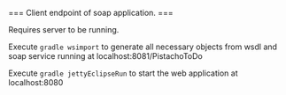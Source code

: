 === Client endpoint of soap application. ===

Requires server to be running.

Execute `gradle wsimport` to generate all necessary objects from wsdl and soap service running at localhost:8081/PistachoToDo

Execute `gradle jettyEclipseRun` to start the web application at localhost:8080
